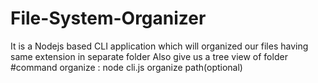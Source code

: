 # File-System-Organizer
It is a Nodejs based CLI application which will organized our files having same extension in separate folder Also give us a  tree view of folder 
       #command
         <!-- help : node cli.js help -->
                  <!-- it will print list of all commands -->
         <!-- tree : node cli.js tree path(optional)  -->
                  <!--Print the tree structure of a given folder  -->
         organize : node cli.js organize path(optional)
                  <!--It will organize a given folder  -->

